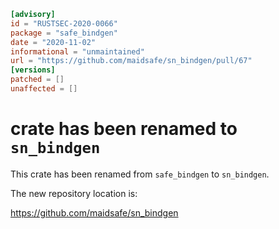 ```toml
[advisory]
id = "RUSTSEC-2020-0066"
package = "safe_bindgen"
date = "2020-11-02"
informational = "unmaintained"
url = "https://github.com/maidsafe/sn_bindgen/pull/67"
[versions]
patched = []
unaffected = []
```

# crate has been renamed to `sn_bindgen`

This crate has been renamed from `safe_bindgen` to `sn_bindgen`.

The new repository location is:

<https://github.com/maidsafe/sn_bindgen>
